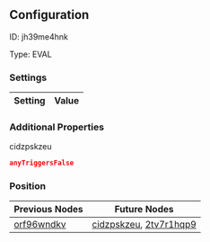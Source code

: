 # <nil>
## Configuration
ID:  jh39me4hnk

Type: EVAL 


### Settings
| Setting | Value  |
| :------------------------ | ---------------------------------------- |
 




### Additional Properties
cidzpskzeu
 ```json 
anyTriggersFalse
```




### Position
| Previous Nodes | Future Nodes |
| :------------- | ------------ |
| [orf96wndkv](./orf96wndkv.md) | [cidzpskzeu](./cidzpskzeu.md), [2tv7r1hqp9](./2tv7r1hqp9.md) |